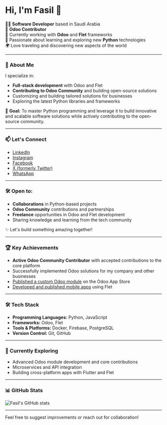 # Hi, I'm Fasil 👋

👨‍💻 **Software Developer** based in Saudi Arabia  
🌟 **Odoo Contributor**  
💼 Currently working with **Odoo** and **Flet** frameworks  
🐍 Passionate about learning and exploring new **Python** technologies  
🌍 Love traveling and discovering new aspects of the world  

---

### 🌟 About Me  

I specialize in:  
- **Full-stack development** with Odoo and Flet  
- **Contributing to Odoo Community** and building open-source solutions
- Customizing and building tailored solutions for businesses  
- Exploring the latest Python libraries and frameworks  

🎯 **Goal:** To master Python programming and leverage it to build innovative and scalable software solutions while actively contributing to the open-source community.

---

### 📫 Let's Connect  

- [LinkedIn](https://www.linkedin.com/in/fasil-muhammad-b2911685/)  
- [Instagram](https://instagram.com/fasilwdr)  
- [Facebook](https://facebook.com/fasilwdr)  
- [X (formerly Twitter)](https://twitter.com/fasilwdr)  
- [WhatsApp](https://wa.me/966538952934)  

---

### 🛠️ Open to:  

- **Collaborations** in Python-based projects  
- **Odoo Community** contributions and partnerships
- **Freelance** opportunities in Odoo and Flet development  
- Sharing knowledge and learning from the tech community  

✨ Let's build something amazing together!

---

### 🏆 Key Achievements  

- **Active Odoo Community Contributor** with accepted contributions to the core platform
- Successfully implemented Odoo solutions for my company and other businesses  
- [Published a custom Odoo module](https://apps.odoo.com/apps/modules/browse?author=Fasil) on the Odoo App Store  
- [Developed and published mobile apps](https://play.google.com/store/apps/dev?id=8315787194226926741) using Flet  

---

### 🛠️ Tech Stack  

- **Programming Languages:** Python, JavaScript  
- **Frameworks:** Odoo, Flet  
- **Tools & Platforms:** Docker, Firebase, PostgreSQL  
- **Version Control:** Git, GitHub  

---

### 🌱 Currently Exploring  

- Advanced Odoo module development and core contributions
- Microservices and API integration  
- Building cross-platform apps with Flutter and Flet  

---

### 📊 GitHub Stats  

![Fasil's GitHub stats](https://github-readme-stats.vercel.app/api?username=fasilwdr&show_icons=true&theme=radical)

---

Feel free to suggest improvements or reach out for collaboration!